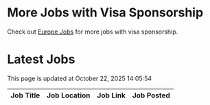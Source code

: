 # More Jobs with Visa Sponsorship

Check out [Europe Jobs](https://github.com/sureshparimi/europejobs#latest-jobs) for more jobs with visa sponsorship.

# Latest Jobs

This page is updated at October 22, 2025 14:05:54

| Job Title | Job Location | Job Link | Job Posted |
| --- | --- | --- | --- |
